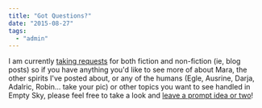 ```yaml
---
title: "Got Questions?"
date: "2015-08-27"
tags: 
  - "admin"
---
```


I am currently [taking requests](http://finch.dreamwidth.org/610516.html) for both fiction and non-fiction (ie, blog posts) so if you have anything you'd like to see more of about Mara, the other spirits I've posted about, or any of the humans (Egle, Ausrine, Darja, Adalric, Robin... take your pic) or other topics you want to see handled in Empty Sky, please feel free to take a look and [leave a prompt idea or two](http://finch.dreamwidth.org/610516.html)!
